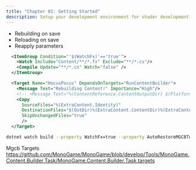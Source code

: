 ```yaml
---
title: "Chapter 01: Getting Started"
description: Setup your development environment for shader development
---
```




- Rebuilding on save 
- Reloading on save
- Reapply parameters


```xml
  <ItemGroup Condition="'$(WatchFx)'=='true'">
    <Watch Include="Content/**/*.fx" Exclude="**/*.cs"/>
    <Compile Update="**/*.cs" Watch="false" />
  </ItemGroup>

  <Target Name="HocusPocus" DependsOnTargets="RunContentBuilder">
    <Message Text="Rebuilding Content!" Importance="High"/>
    <!-- <Message Text="%(ContentReference.ContentOutputDir) $(PlatformResourcePrefix)%(ExtraContent.Identity)%(ExtraContent.Filename)%(ExtraContent.Extension)" Importance="High"/> -->
    <Copy 
      SourceFiles="%(ExtraContent.Identity)" 
      DestinationFiles="$(OutDir)%(ExtraContent.ContentDir)%(ExtraContent.RecursiveDir)%(ExtraContent.Filename)%(ExtraContent.Extension)"
      SkipUnchangedFiles="true"
      />
  </Target>

```


```sh
dotnet watch build --property WatchFx=true --property AutoRestoreMGCBTool=false -- --target:HocusPocus
```


Mgcb Targets
https://github.com/MonoGame/MonoGame/blob/develop/Tools/MonoGame.Content.Builder.Task/MonoGame.Content.Builder.Task.targets